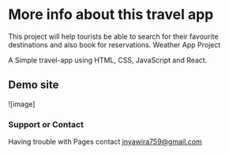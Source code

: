 # More info about this travel app

This project will help tourists be able to search for their favourite destinations and also book for reservations.
Weather App Project


A Simple travel-app using HTML, CSS, JavaScript and React.


## Demo site



![image]

### Support or Contact 

Having trouble with Pages contact jnyawira759@gmail.com